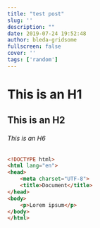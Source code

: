 ```yaml
---
title: "test post"
slug: ''
description: ""
date: 2019-07-24 19:52:48
author: bleda-gridsome
fullscreen: false
cover: ''
tags: ['random'] 
---
```


# This is an H1

## This is an H2

###### This is an H6


```html
<!DOCTYPE html>
<html lang="en">
<head>
    <meta charset="UTF-8">
    <title>Document</title>
</head>
<body>
    <p>Lorem ipsum</p>
</body>
</html>
```
